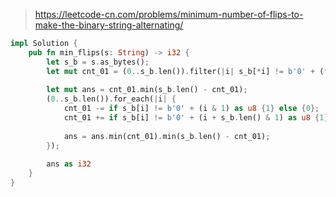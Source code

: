 > https://leetcode-cn.com/problems/minimum-number-of-flips-to-make-the-binary-string-alternating/

``` rust
impl Solution {
    pub fn min_flips(s: String) -> i32 {
        let s_b = s.as_bytes();
        let mut cnt_01 = (0..s_b.len()).filter(|i| s_b[*i] != b'0' + (*i & 1) as u8).count();
        
        let mut ans = cnt_01.min(s_b.len() - cnt_01);
        (0..s_b.len()).for_each(|i| {
            cnt_01 -= if s_b[i] != b'0' + (i & 1) as u8 {1} else {0};
            cnt_01 += if s_b[i] != b'0' + (i + s_b.len() & 1) as u8 {1} else {0};
            
            ans = ans.min(cnt_01).min(s_b.len() - cnt_01);
        });
        
        ans as i32
    }
}
```